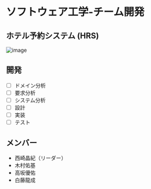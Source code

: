 # ソフトウェア工学-チーム開発
## ホテル予約システム (HRS)
![image](https://github.com/kiryu5208/SoftwareEngineering/assets/55871383/1fae784b-b4dd-4910-b0d6-258848e50596)

## 開発
- [ ] ドメイン分析
- [ ] 要求分析
- [ ] システム分析
- [ ] 設計
- [ ] 実装
- [ ] テスト

## メンバー
- 西崎晶紀（リーダー）
- 木村佑基
- 高坂優佑
- 白藤龍成
